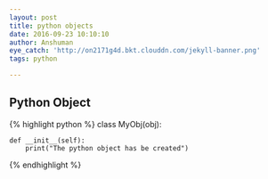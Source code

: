 ```yaml
---
layout: post
title: python objects
date: 2016-09-23 10:10:10
author: Anshuman
eye_catch: 'http://on2171g4d.bkt.clouddn.com/jekyll-banner.png'
tags: python

---
```


## Python Object
{% highlight python %}
class MyObj(obj):

    def __init__(self):
        print("The python object has be created")

{% endhighlight %}
<!--more-->